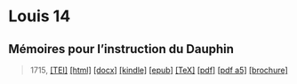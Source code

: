 # Louis 14
## Mémoires pour l’instruction du Dauphin

> 1715,  <a title="Source XML/TEI" class="mime48 tei" href="https://hurlus.github.io/tei/louis-xiv1715_memoires.xml">[TEI]</a>  <a title="HTML une page" class="mime48 html" href="https://hurlus.github.io/louis-xiv1715_memoires/louis-xiv1715_memoires.html">[html]</a>  <a title="Bureautique (LibreOffice, MS.Word)" class="mime48 docx" href="https://hurlus.github.io/louis-xiv1715_memoires/louis-xiv1715_memoires.docx">[docx]</a>  <a title="Amazon.kindle" class="mime48 mobi" href="https://hurlus.github.io/louis-xiv1715_memoires/louis-xiv1715_memoires.mobi">[kindle]</a>  <a title="EPUB, pour liseuses et téléphones" class="mime48 epub" href="https://hurlus.github.io/louis-xiv1715_memoires/louis-xiv1715_memoires.epub">[epub]</a>  <a title="LaTeX" class="mime48 tex" href="https://hurlus.github.io/louis-xiv1715_memoires/louis-xiv1715_memoires.tex">[TeX]</a>  <a title="PDF à imprimer, A4 2 colonnes" class="mime48 pdf" href="https://hurlus.github.io/louis-xiv1715_memoires/louis-xiv1715_memoires.pdf">[pdf]</a>  <a title="PDF à lire, A5 une colonne" class="mime48 a5" href="https://hurlus.github.io/louis-xiv1715_memoires/louis-xiv1715_memoires_a5.pdf">[pdf a5]</a>  <a title="Brochure à agrafer, pdf imposé pour imprimante recto/verso" class="mime48 brochure" href="https://hurlus.github.io/louis-xiv1715_memoires/louis-xiv1715_memoires_brochure.pdf">[brochure]</a> 
